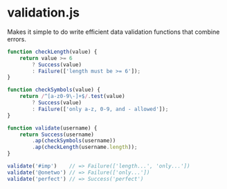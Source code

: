 # validation.js

Makes it simple to do write efficient data validation functions
that combine errors.

```js
function checkLength(value) {
    return value >= 6
        ? Success(value)
        : Failure(['length must be >= 6']);
}

function checkSymbols(value) {
    return /^[a-z0-9\-]+$/.test(value)
        ? Success(value)
        : Failure(['only a-z, 0-9, and - allowed']);
}

function validate(username) {
    return Success(username)
        .ap(checkSymbols(username))
        .ap(checkLength(username.length));
}

validate('#imp')    // => Failure(['length...', 'only...'])
validate('@onetwo') // => Failure(['only...'])
validate('perfect') // => Success('perfect')
```
